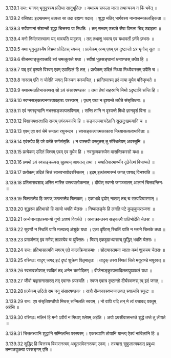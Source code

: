 3.139.1
रामः:
भगवन् भृगुपुत्रस्य प्रतिभा सानुभूतितः ।
यथास्य सफला जाता तथान्यस्य न किं भवेत् ॥


3.139.2
वसिष्ठः:
इदम्प्रथमम् उत्पन्ना सा तदा ब्रह्मणः पदात् ।
शुद्धा मतिर् भार्गवस्य नान्यजन्मकलङ्किता ॥


3.139.3
सर्वैषणानां संशान्तौ शुद्धा चित्तस्य या स्थितिः ।
तत् सत्त्वम् उच्यते सैषा विमला चिद् उदाहृता ॥


3.139.4
मनो निर्मलसत्त्वात्म यद् भावयति यादृशम् ।
तत् तथाशु भवत्य् एव यथावर्तो ऽर्णवे ऽम्भसः ॥


3.139.5
यथा भृगुसुतस्यैष विभ्रमः प्रोदितस् स्वयम् ।
प्रत्येकम् अप्य् एवम् एव दृष्टान्तो ऽत्र भृगोस् सुतः ॥


3.139.6
बीजस्याङ्कुरपत्त्रादि स्वं चमत्कुरुते यथा ।
सर्वेषां भूतसङ्घानां भ्रमषण्डस् तथैव हि ॥


3.139.7
यद् इदं दृश्यते विश्वम् एवम् एवाखिलं हि तत् ।
प्रत्येकम् उदितं मिथ्या मिथ्यैवास्तम् उपैति च ॥


3.139.8
नास्तम् एति न चोदेति जगत् किञ्चन कस्यचित् ।
भ्रान्तिमात्रम् इदं माया मुधैव परिजृम्भते ॥


3.139.9
यथास्मत्प्रतिभासस्थस् सो ऽयं संसारषण्डकः ।
तथा तेषां सहस्राणि मिथो ऽदृष्टानि सन्ति हि ॥


3.139.10
स्वप्नसङ्कल्पनगरव्यवहाराः परस्परम् ।
पृथग् यथा न दृश्यन्ते तथैते संसृतिभ्रमाः ॥


3.139.11
एवं नगरवृन्दानि नभस्सङ्कल्परूपिणाम् ।
सन्ति तानि न दृश्यन्ते मिथो ज्ञानदृशं विना ॥


3.139.12
पिशाचयक्षरक्षांसि सन्त्य् एवंरूपकाणि हि ।
सङ्कल्पमात्रदेहानि सुखदुःखमयानि च ॥


3.139.13
एवम् एव वयं चेमे सम्पन्ना रघुनन्दन ।
स्वसङ्कल्पात्मकाकारा मिथ्यासत्यत्वभाविताः ॥


3.139.14
एवंरूपैव हि परे वर्तते सर्गसंसृतिः ।
न वास्तवी वस्तुतस् तु संस्थितेयम् अवस्तुनि ॥


3.139.15
प्रत्येकम् उदितं विश्वम् एवम् एव मुधैव हि ।
नवगुल्मकरूपेण वासन्तिकरसो यथा ॥


3.139.16
प्रथमो ऽयं स्वसङ्कल्पस् सुप्रथाम् आगतस् तथा ।
यथातिपारमार्थ्येन दृढेनेत्थं विभाव्यते ॥


3.139.17
प्रत्येकम् उदितं चित्तं स्वस्वभावोदरस्थितम् ।
इदम् इत्थंसमारम्भं जगत् पश्यद् विनश्यति ॥


3.139.18
प्रतिभासवशाद् अस्ति नास्ति वस्त्ववलोकनात् ।
दीर्घस् स्वप्नो जगज्जालम् आलानं चित्तदन्तिनः ॥


3.139.19
चित्तसत्तैव हि जगज् जगत्सत्तैव चित्तकम् ।
एकाभावे द्वयोर् नाशस् तच् च सत्यविचारणात् ॥


3.139.20
शुद्धस्य प्रतिभासो हि सत्यो भवति चेतसः ।
निष्कलङ्के हि लगति पटे कुङ्कुमरञ्जना ॥


3.139.21
अन्येनानाहृतस्यान्यो गुणो ऽवश्यं विवर्धते ।
अनाक्रान्तस्य सङ्कल्पैः प्रतिभोदेति चेतसः ॥


3.139.22
सुवर्णो न स्थितिं याति मलवत्य् अंशुके यथा ।
एका दृष्टिस् स्थितिं याति न म्लाने चित्तके तथा ॥


3.139.23
प्रमार्जनाद् इव मणेस् ताम्रस्येव च युक्तितः ।
चिरम् एकदृढाभ्यासाच् छुद्धिर् भवति चेतसः ॥


3.139.24
रामः:
प्रतिभासात्मनि जगत्य् एते कालक्रियाक्रमाः ।
सोदयास्तमया जाताः कथं शुक्रस्य चेतसः ॥


3.139.25
वसिष्ठः:
यादृग् जगद् इदं दृष्टं शुक्रेण पितृमातृतः ।
तादृक् तस्य स्थितं चित्ते मयूराण्डे मयूरवत् ॥


3.139.26
स्वभावकोशात् स्वदितं तद् अनेन क्रमोदितम् ।
बीजेनाङ्कुरपत्त्रादिलतापुष्पफलं यथा ॥


3.139.27
जीवो यद्वासनासारस् तद् एवान्तः प्रपश्यति ।
स्वप्न एवात्र दृष्टान्तो दीर्घस्वप्नस् त्व् इदं जगत् ॥


3.139.28
प्रत्येकम् उदितो राम ननु संसारषण्डकः ।
रात्रौ सैन्यनरस्वप्नजालवत् स्वात्मनि स्फुटः ॥


3.139.29
रामः:
एष संसृतिषण्डौघो मिथस् सम्मिलति स्वयम् ।
नो वापि यदि तन् मे त्वं यथावद् वक्तुम् अर्हसि ॥


3.139.30
वसिष्ठः:
मलिनं हि मनो ऽवीर्यं न मिथश् श्लेषम् अर्हति ।
अयो ऽयसीवासन्तप्ते शुद्धे तप्ते तु लीयते ॥


3.139.31
चित्ततत्त्वानि शुद्धानि सम्मिलन्ति परस्परम् ।
एकरूपाणि तोयानि यान्त्य् ऐक्यं नाबिलानि हि ॥


3.139.32
शुद्धिर् हि चित्तस्य विवासनत्वम् अभूतसंवेदनरूपम् एकम् ।
तस्यास् सुषुप्तात्मपदात् प्रबुध्य तन्मात्रयुक्त्या परसङ्गम् एति ॥

